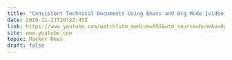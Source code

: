 ```yaml
---
title: "Consistent Technical Documents Using Emacs and Org Mode [video]"
date: 2019-11-21T20:22:45Z
link: https://www.youtube.com/watch?utm_medium=RSS&utm_source=hune&v=0g9BcZvQbXU
site: www.youtube.com
topic: Hacker News
draft: false
---
```

